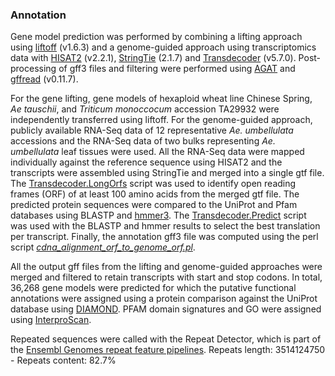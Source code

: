 ### Annotation

Gene model prediction was performed by combining a lifting approach using [liftoff](https://www.ncbi.nlm.nih.gov/pmc/articles/PMC8289374/) (v1.6.3) and a genome-guided approach using transcriptomics data with [HISAT2](https://www.ncbi.nlm.nih.gov/pmc/articles/PMC7605509/) (v2.2.1), [StringTie](https://www.ncbi.nlm.nih.gov/pmc/articles/PMC4643835/) (2.1.7) and [Transdecoder](https://github.com/TransDecoder/TransDecoder/wiki) (v5.7.0). Post-processing of gff3 files and filtering were performed using [AGAT](https://github.com/NBISweden/AGAT) and [gffread](https://www.ncbi.nlm.nih.gov/pmc/articles/PMC7222033/) (v0.11.7). 

For the gene lifting, gene models of hexaploid wheat line Chinese Spring, *Ae tauschii*, and *Triticum monoccocum* accession TA29932 were independently transferred using liftoff. For the genome-guided approach, publicly available RNA-Seq data of 12 representative *Ae. umbellulata* accessions and the RNA-Seq data of two bulks representing *Ae. umbellulata* leaf tissues were used. All the RNA-Seq data were mapped individually against the reference sequence using HISAT2 and the transcripts were assembled using StringTie and merged into a single gtf file. The [Transdecoder.LongOrfs](https://github.com/TransDecoder/TransDecoder/blob/master/TransDecoder.LongOrfs) script was used to identify open reading frames (ORF) of at least 100 amino acids from the merged gtf file. The predicted protein sequences were compared to the UniProt and Pfam databases using BLASTP and [hmmer3](https://www.ncbi.nlm.nih.gov/pmc/articles/PMC3125773/). The [Transdecoder.Predict](https://github.com/TransDecoder/TransDecoder/blob/master/TransDecoder.Predict) script was used with the BLASTP and hmmer results to select the best translation per transcript. Finally, the annotation gff3 file was computed using the perl script [*cdna_alignment_orf_to_genome_orf.pl*](https://github.com/TransDecoder/TransDecoder/blob/master/util/cdna_alignment_orf_to_genome_orf.pl).

All the output gff files from the lifting and genome-guided approaches were merged and filtered to retain transcripts with start and stop codons. In total, 36,268 gene models were predicted for which the putative functional annotations were assigned using a protein comparison against the UniProt database using [DIAMOND](https://www.nature.com/articles/nmeth.3176). PFAM domain signatures and GO were assigned using [InterproScan](https://www.ncbi.nlm.nih.gov/pmc/articles/PMC1160203/).

Repeated sequences were called with the Repeat Detector, which is part of the [Ensembl Genomes repeat feature pipelines](http://plants.ensembl.org/info/genome/annotation/repeat_features.html). Repeats length: 3514124750 - Repeats content: 82.7%
